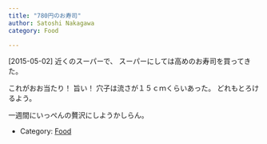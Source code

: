 ```yaml
---
title: "780円のお寿司"
author: Satoshi Nakagawa
category: Food

---
```


[2015-05-02]  近くのスーパーで、
スーパーにしては高めのお寿司を買ってきた。

 これがおお当たり！
旨い！
穴子は流さが１５ｃｍくらいあった。
どれもとろけるよう。

 一週間にいっぺんの贅沢にしようかしらん。

- Category: [Food](categories.html#Food)

